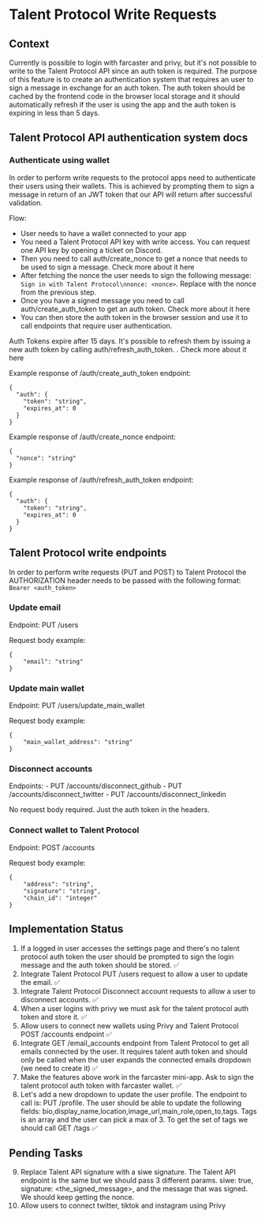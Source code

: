 # Talent Protocol Write Requests

## Context

Currently is possible to login with farcaster and privy, but it's not possible to write to the Talent Protocol API since an auth token is required.
The purpose of this feature is to create an authentication system that requires an user to sign a message in exchange for an auth token. The auth token should be cached by the frontend code in the browser local storage and it should automatically refresh if the user is using the app and the auth token is expiring in less than 5 days.

## Talent Protocol API authentication system docs

### Authenticate using wallet

In order to perform write requests to the protocol apps need to authenticate their users using their wallets. This is achieved by prompting them to sign a message in return of an JWT token that our API will return after successful validation.

Flow:
- User needs to have a wallet connected to your app
- You need a Talent Protocol API key with write access. You can request one API key by opening a ticket on Discord.
- Then you need to call auth/create_nonce to get a nonce that needs to be used to sign a message. Check more about it here
- After fetching the nonce the user needs to sign the following message: `Sign in with Talent Protocol\nnonce: <nonce>`. Replace <nonce> with the nonce from the previous step.
- Once you have a signed message you need to call auth/create_auth_token to get an auth token. Check more about it here
- You can then store the auth token in the browser session and use it to call endpoints that require user authentication.

Auth Tokens expire after 15 days. It's possible to refresh them by issuing a new auth token by calling auth/refresh_auth_token. . Check more about it here

Example response of /auth/create_auth_token endpoint:

```
{
  "auth": {
    "token": "string",
    "expires_at": 0
  }
}
```

Example response of /auth/create_nonce endpoint:

```
{
  "nonce": "string"
}
```

Example response of /auth/refresh_auth_token endpoint:

```
{
  "auth": {
    "token": "string",
    "expires_at": 0
  }
}
```

## Talent Protocol write endpoints

In order to perform write requests (PUT and POST) to Talent Protocol the AUTHORIZATION header needs to be passed with the following format: `Bearer <auth_token>`

### Update email

Endpoint: PUT /users

Request body example:

```
{
    "email": "string"
}
```

### Update main wallet

Endpoint: PUT /users/update_main_wallet

Request body example:

```
{
    "main_wallet_address": "string"
}
```

### Disconnect accounts

Endpoints:
    - PUT /accounts/disconnect_github
    - PUT /accounts/disconnect_twitter
    - PUT /accounts/disconnect_linkedin

No request body required. Just the auth token in the headers.

### Connect wallet to Talent Protocol

Endpoint: POST /accounts

Request body example:

```
{
    "address": "string",
    "signature": "string",
    "chain_id": "integer"
}
```

## Implementation Status

1. If a logged in user accesses the settings page and there's no talent protocol auth token the user should be prompted to sign the login message and the auth token should be stored. ✅ 
2. Integrate Talent Protocol PUT /users request to allow a user to update the email. ✅ 
3. Integrate Talent Protocol Disconnect account requests to allow a user to disconnect accounts. ✅
4. When a user logins with privy we must ask for the talent protocol auth token and store it. ✅
5. Allow users to connect new wallets using Privy and Talent Protocol POST /accounts endpoint ✅
6. Integrate GET /email_accounts endpoint from Talent Protocol to get all emails connected by the user. It requires talent auth token and should only be called when the user expands the connected emails dropdown (we need to create it) ✅
7. Make the features above work in the farcaster mini-app. Ask to sign the talent protocol auth token with farcaster wallet. ✅ 
8. Let's add a new dropdown to update the user profile. The endpoint to call is: PUT /profile. The user should be able to update the following fields: bio,display_name,location,image_url,main_role,open_to,tags. Tags is an array and the user can pick a max of 3. To get the set of tags we should call GET /tags ✅ 

## Pending Tasks

9. Replace Talent API signature with a siwe signature. The Talent API endpoint is the same but we should pass 3 different params. siwe: true, signature: <the_signed_message>, and the message that was signed. We should keep getting the nonce.
10. Allow users to connect twitter, tiktok and instagram using Privy

